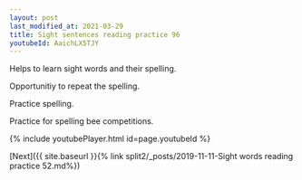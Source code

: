 ```yaml
---
layout: post
last_modified_at: 2021-03-29
title: Sight sentences reading practice 96
youtubeId: AaichLX5TJY
---
```

 
 
Helps to learn sight words and their spelling.

Opportunitiy to repeat the spelling. 

Practice spelling. 
 
Practice for spelling bee competitions. 
 
{% include youtubePlayer.html id=page.youtubeId %}
 
 

[Next]({{ site.baseurl }}{% link  split2/_posts/2019-11-11-Sight words reading practice 52.md%})
 
